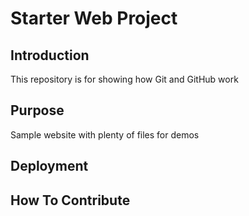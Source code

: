 # Starter Web Project

## Introduction
This repository is for showing how Git and GitHub work

## Purpose
Sample website with plenty of files for demos

## Deployment

## How To Contribute